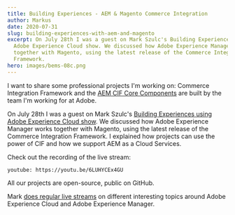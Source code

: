 ```yaml
---
title: Building Experiences - AEM & Magento Commerce Integration
author: Markus
date: 2020-07-31
slug: building-experiences-with-aem-and-magento
excerpt: On July 28th I was a guest on Mark Szulc's Building Experiences using
  Adobe Experience Cloud show. We discussed how Adobe Experience Manager works
  together with Magento, using the latest release of the Commerce Integration
  Framework.
hero: images/bems-08c.png
---
```

I want to share some professional projects I'm working on: Commerce Integration Framework and the [AEM CIF Core Components](https://github.com/adobe/aem-core-cif-components) are built by the team I'm working for at Adobe. 

On July 28th I was a guest on Mark Szulc's [Building Experiences using Adobe Experience Cloud show](https://www.youtube.com/channel/UC8zeS_5A2HxNA5-vKtIrtqg). We discussed how Adobe Experience Manager works together with Magento, using the latest release of the Commerce Integration Framework. I explained how projects can use the power of CIF and how we support AEM as a Cloud Services.

Check out the recording of the live stream:
 
`youtube: https://youtu.be/6LUHYCEx4GU`


All our projects are open-source, public on GitHub.

<github url="https://github.com/adobe/aem-core-cif-components" title="AEM CIF Core Components"/>
<github url="https://github.com/adobe/aem-cif-guides-venia" title="AEM Venia Reference Store"/>

Mark [does regular live streams](https://www.markszulc.com/) on different interesting topics around Adobe Experience Cloud and Adobe Experience Manager.
